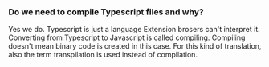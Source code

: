 ### Do we need to compile Typescript files and why?

Yes we do. Typescript is just a language Extension brosers can't interpret it. Converting from Typescript to Javascript is called compiling. Compiling doesn't mean binary code is created in this case. For this kind of translation, also the term transpilation is used instead of compilation.
